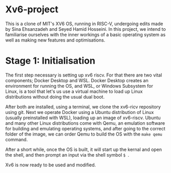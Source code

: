 # Xv6-project

This is a clone of MIT's XV6 OS, running in RISC-V, undergoing edits made by Sina Ehsanzadeh and Seyed Hamid Hosseini.
In this project, we intend to familiarise ourselves with the inner workings of a basic operating system as well as making new features and optimisations.

# Stage 1: Initialisation

The first step necessary is setting up xv6 riscv. For that there are two vital components; Docker Desktop and WSL.
Docker Desktop creates an environment for running the OS, and WSL, or Windows Subsystem for Linux, is a tool that let's us use a virtual machine to load up Linux distributions without doing the usual dual boot.

After both are installed, using a terminal, we clone the xv6-ricv repository using git. Next we operate Docker using a Ubuntu distribution of Linux (usually preinstalled with WSL), loading up an image of xv6-riscv. Ubuntu and many other Linux distributions come with Qemu, an emulation software for building and emulating operating systems, and after going to the correct folder of the image, we can order Qemu to build the OS with the ```make qemu ``` command.

After a short while, once the OS is built, it will start up the kernal and open the shell, and then prompt an input via the shell symbol ```$ ```.

Xv6 is now ready to be used and modified.
